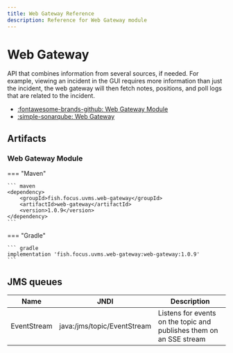 ```yaml
---
title: Web Gateway Reference
description: Reference for Web Gateway module
---
```


# Web Gateway

API that combines information from several sources, if needed. For example,
viewing an incident in the GUI requires more information than just the
incident, the web gateway will then fetch notes, positions, and poll logs that
are related to the incident.

* [:fontawesome-brands-github: Web Gateway Module](https://github.com/FocusFish/UVMS-WebGateway)
* [:simple-sonarqube: Web Gateway](https://sonarcloud.io/project/overview?id=fish.focus.uvms.web-gateway%3Aweb-gateway)

## Artifacts

### Web Gateway Module

=== "Maven"

    ``` maven
    <dependency>
        <groupId>fish.focus.uvms.web-gateway</groupId>
        <artifactId>web-gateway</artifactId>
        <version>1.0.9</version>
    </dependency>
    ```

=== "Gradle"

    ``` gradle
    implementation 'fish.focus.uvms.web-gateway:web-gateway:1.0.9'
    ```

## JMS queues

| Name | JNDI | Description |
| --- | --- | --- |
| EventStream | java:/jms/topic/EventStream | Listens for events on the topic and publishes them on an SSE stream |

